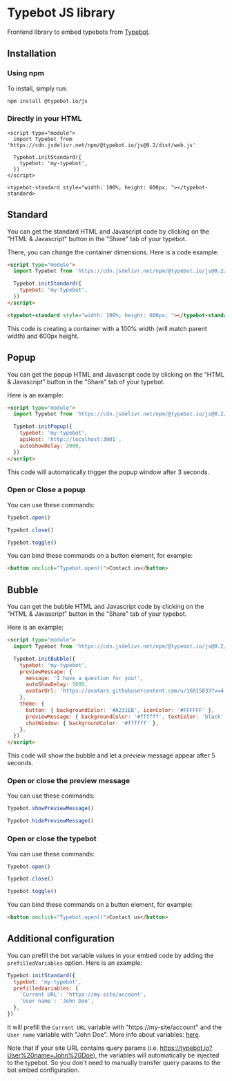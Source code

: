 # Typebot JS library

Frontend library to embed typebots from [Typebot](https://www.typebot.io/).

## Installation

### Using npm

To install, simply run:

```bash
npm install @typebot.io/js
```

### Directly in your HTML

```
<script type="module">
  import Typebot from 'https://cdn.jsdelivr.net/npm/@typebot.io/js@0.2/dist/web.js'

  Typebot.initStandard({
    typebot: 'my-typebot',
  })
</script>

<typebot-standard style="width: 100%; height: 600px; "></typebot-standard>
```

## Standard

You can get the standard HTML and Javascript code by clicking on the "HTML & Javascript" button in the "Share" tab of your typebot.

There, you can change the container dimensions. Here is a code example:

```html
<script type="module">
  import Typebot from 'https://cdn.jsdelivr.net/npm/@typebot.io/js@0.2/dist/web.js'

  Typebot.initStandard({
    typebot: 'my-typebot',
  })
</script>

<typebot-standard style="width: 100%; height: 600px; "></typebot-standard>
```

This code is creating a container with a 100% width (will match parent width) and 600px height.

## Popup

You can get the popup HTML and Javascript code by clicking on the "HTML & Javascript" button in the "Share" tab of your typebot.

Here is an example:

```html
<script type="module">
  import Typebot from 'https://cdn.jsdelivr.net/npm/@typebot.io/js@0.2/dist/web.js'

  Typebot.initPopup({
    typebot: 'my-typebot',
    apiHost: 'http://localhost:3001',
    autoShowDelay: 3000,
  })
</script>
```

This code will automatically trigger the popup window after 3 seconds.

### Open or Close a popup

You can use these commands:

```js
Typebot.open()
```

```js
Typebot.close()
```

```js
Typebot.toggle()
```

You can bind these commands on a button element, for example:

```html
<button onclick="Typebot.open()">Contact us</button>
```

## Bubble

You can get the bubble HTML and Javascript code by clicking on the "HTML & Javascript" button in the "Share" tab of your typebot.

Here is an example:

```html
<script type="module">
  import Typebot from 'https://cdn.jsdelivr.net/npm/@typebot.io/js@0.2/dist/web.js'

  Typebot.initBubble({
    typebot: 'my-typebot',
    previewMessage: {
      message: 'I have a question for you!',
      autoShowDelay: 5000,
      avatarUrl: 'https://avatars.githubusercontent.com/u/16015833?v=4',
    },
    theme: {
      button: { backgroundColor: '#A231EB', iconColor: '#FFFFFF' },
      previewMessage: { backgroundColor: '#ffffff', textColor: 'black' },
      chatWindow: { backgroundColor: '#ffffff' },
    },
  })
</script>
```

This code will show the bubble and let a preview message appear after 5 seconds.

### Open or close the preview message

You can use these commands:

```js
Typebot.showPreviewMessage()
```

```js
Typebot.hidePreviewMessage()
```

### Open or close the typebot

You can use these commands:

```js
Typebot.open()
```

```js
Typebot.close()
```

```js
Typebot.toggle()
```

You can bind these commands on a button element, for example:

```html
<button onclick="Typebot.open()">Contact us</button>
```

## Additional configuration

You can prefill the bot variable values in your embed code by adding the `prefilledVariables` option. Here is an example:

```js
Typebot.initStandard({
  typebot: 'my-typebot',
  prefilledVariables: {
    'Current URL': 'https://my-site/account',
    'User name': 'John Doe',
  },
})
```

It will prefill the `Current URL` variable with "https://my-site/account" and the `User name` variable with "John Doe". More info about variables: [here](/editor/variables).

Note that if your site URL contains query params (i.e. https://typebot.io?User%20name=John%20Doe), the variables will automatically be injected to the typebot. So you don't need to manually transfer query params to the bot embed configuration.
